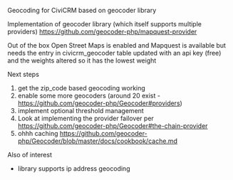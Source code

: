 Geocoding for CiviCRM based on geocoder library

Implementation of geocoder library (which itself supports multiple providers) https://github.com/geocoder-php/mapquest-provider

Out of the box Open Street Maps is enabled and Mapquest is available but 
needs the entry in civicrm_geocoder table updated with an api key (free)
and the weights altered so it has the lowest weight

Next steps
1) get the zip_code based geocoding working
2) enable some more geocoders (around 20 exist - https://github.com/geocoder-php/Geocoder#providers)
3) implement optional threshold management
4) Look at implementing the provider failover per https://github.com/geocoder-php/Geocoder#the-chain-provider
5) ohhh caching https://github.com/geocoder-php/Geocoder/blob/master/docs/cookbook/cache.md

Also of interest
- library supports ip address geocoding